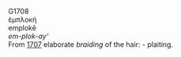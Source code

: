 G1708  
ἐμπλοκή  
emplokē  
*em-plok-ay‘*  
From [1707](g1707) elaborate *braiding* of the hair: - plaiting.  
